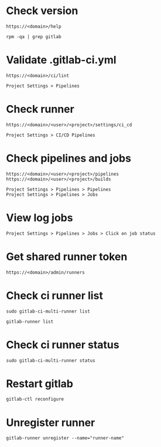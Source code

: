 # Check version
```
https://<domain>/help
```

```
rpm -qa | grep gitlab
```

# Validate .gitlab-ci.yml
```
https://<domain>/ci/lint
```

```
Project Settings > Pipelines
```

# Check runner
```
https://<domain>/<user>/<project>/settings/ci_cd
```

```
Project Settings > CI/CD Pipelines
```

# Check pipelines and jobs
```
https://<domain>/<user>/<project>/pipelines
https://<domain>/<user>/<project>/builds
```

```
Project Settings > Pipelines > Pipelines
Project Settings > Pipelines > Jobs
```

# View log jobs
```
Project Settings > Pipelines > Jobs > Click on job status
```

# Get shared runner token
```
https://<domain>/admin/runners
```

# Check ci runner list
```
sudo gitlab-ci-multi-runner list
```
```
gitlab-runner list
```

# Check ci runner status
```
sudo gitlab-ci-multi-runner status
```

# Restart gitlab
```
gitlab-ctl reconfigure
```

# Unregister runner
```
gitlab-runner unregister --name="runner-name"
```
